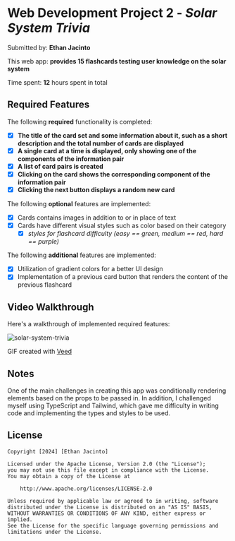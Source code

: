 # Web Development Project 2 - _Solar System Trivia_

Submitted by: **Ethan Jacinto**

This web app: **provides 15 flashcards testing user knowledge on the solar system**

Time spent: **12** hours spent in total

## Required Features

The following **required** functionality is completed:

- [x] **The title of the card set and some information about it, such as a short description and the total number of cards are displayed**
- [x] **A single card at a time is displayed, only showing one of the components of the information pair**
- [x] **A list of card pairs is created**
- [x] **Clicking on the card shows the corresponding component of the information pair**
- [x] **Clicking the next button displays a random new card**

The following **optional** features are implemented:

- [x] Cards contains images in addition to or in place of text
- [x] Cards have different visual styles such as color based on their category
  - [x] _styles for flashcard difficulty (easy == green, medium == red, hard == purple)_

The following **additional** features are implemented:

- [x] Utilization of gradient colors for a better UI design
- [x] Implementation of a previous card button that renders the content of the previous flashcard

## Video Walkthrough

Here's a walkthrough of implemented required features:

![solar-system-trivia](https://github.com/ekjacinto/flashcards/assets/109046831/d503c913-26dd-4c7a-a331-0c95be2824fd)
<!-- Replace this with whatever GIF tool you used! -->

GIF created with [Veed](https://www.veed.io/convert/mp4-to-gif)

<!-- Recommended tools:
[Kap](https://getkap.co/) for macOS
[ScreenToGif](https://www.screentogif.com/) for Windows
[peek](https://github.com/phw/peek) for Linux. -->

## Notes

One of the main challenges in creating this app was conditionally rendering elements based on the props to be passed in. In addition, I challenged myself using TypeScript and Tailwind, which gave me difficulty in writing code and implementing the types and styles to be used.

## License

    Copyright [2024] [Ethan Jacinto]

    Licensed under the Apache License, Version 2.0 (the "License");
    you may not use this file except in compliance with the License.
    You may obtain a copy of the License at

        http://www.apache.org/licenses/LICENSE-2.0

    Unless required by applicable law or agreed to in writing, software
    distributed under the License is distributed on an "AS IS" BASIS,
    WITHOUT WARRANTIES OR CONDITIONS OF ANY KIND, either express or implied.
    See the License for the specific language governing permissions and
    limitations under the License.
